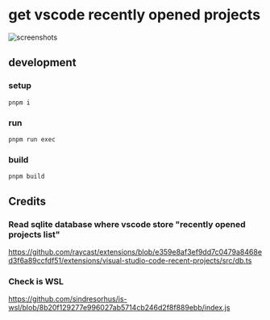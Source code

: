 get vscode recently opened projects
===

![screenshots](https://i.imgur.com/p5MJYEP.png)

development
---

### setup

```
pnpm i
```

### run

```
pnpm run exec
```

### build

```
pnpm build
```

Credits
---

### Read sqlite database where vscode store "recently opened projects list"

https://github.com/raycast/extensions/blob/e359e8af3ef9dd7c0479a8468ed3f6a89ccfdf51/extensions/visual-studio-code-recent-projects/src/db.ts

### Check is WSL

https://github.com/sindresorhus/is-wsl/blob/8b20f129277e996027ab5714cb246d2f8f889ebb/index.js
